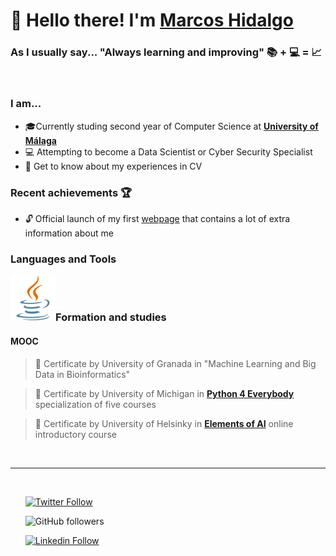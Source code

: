 # 👋 Hello there! I'm [Marcos Hidalgo][website] 
### As I usually say... "Always learning and improving" 📚 + 💻 =  📈

<br>

### I am...
* 🎓Currently studing second year of Computer Science at  **[University of Málaga](https://www.uma.es/#gsc.tab=0)**
* 💻 Attempting to become a Data Scientist or Cyber Security Specialist
* 📄 Get to know about my experiences in CV


### Recent achievements 🏆
* 🔓 Official launch of my first [webpage][website] that contains a lot of extra information about me


### Languages and Tools 
<img align="left" src="icons/java.svg" />

<br /> <br />

### Formation and studies 
#### MOOC 
> 📜 Certificate by University of Granada in "Machine Learning and Big Data in Bioinformatics" 

> 📜 Certificate by University of Michigan in **[Python 4 Everybody](https://www.coursera.org/specializations/python)** specialization of five courses

> 📜 Certificate by University of Helsinky in **[Elements of AI](https://course.elementsofai.com/)** online introductory course

<br />

---

<br />

<ul>

[![Twitter Follow](https://img.shields.io/twitter/follow/Marcos_Hidalgo_?color=%231DA1F2&label=Marcos%20Hidalgo&logo=twitter&style=plastic)](https://twitter.com/Marcos_Hidalgo_) 

![GitHub followers](https://img.shields.io/github/followers/MarkosHB?style=social) 

[![Linkedin Follow](https://img.shields.io/twitter/url?url=https://www.linkedin.com/in/marcoshidalgobcolor=%231DA1F2&label=LinkedIn&logo=linkedin&style=social)](https://www.linkedin.com/in/marcoshidalgob)

</ul>



<!-- LINKS -->
[website]: https://markoshb.github.io/

